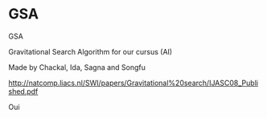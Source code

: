 # GSA
GSA

Gravitational Search Algorithm for our cursus (AI)

Made by Chackal, Ida, Sagna and Songfu

http://natcomp.liacs.nl/SWI/papers/Gravitational%20search/IJASC08_Published.pdf

Oui

